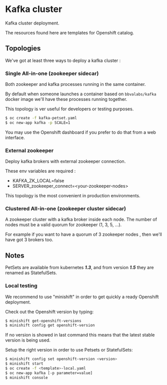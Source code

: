 # Kafka cluster

Kafka cluster deployment.

The resources found here are templates for Openshift catalog.

## Topologies

We've got at least three ways to deploy a kafka cluster :

### Single All-in-one (zookeeper sidecar)

Both zookeeper and kafka processes running in the same container.

By default when someone launches a container based on `bbvalabs/kafka` docker image we'll have these processes running together.

This topology is ver useful for developers or testing purposes.


```bash
$ oc create -f kafka-petset.yaml
$ oc new-app kafka -p SCALE=1
```

You may use the Openshift dashboard if you prefer to do that from a web interface.

### External zookeeper

Deploy kafka brokers with external zookeeper connection.

These env variables are required :

* KAFKA_ZK_LOCAL=false
* SERVER_zookeeper_connect=\<your-zookeeper-nodes\>

This topology is the most convenient in production environments.

### Clustered All-in-one (zookeeper cluster sidecar)

A zookeeper cluster with a kafka broker inside each node.
The number of nodes must be a valid quorum for zookeeper (1, 3, 5, ...).

For example if you want to have a quorum of 3 zookeeper nodes , then we'll have got 3 brokers too.

## Notes

PetSets are available from kubernetes ***1.3***, and from version ***1.5*** they are renamed as StatefulSets.

### Local testing

We recommend to use "minishift" in order to get quickly a ready Openshift deployment.

Check out the Openshift version by typing:

```bash
$ minishift get-openshift-versions
$ minishift config get openshift-version
```

If no version is showed in last command this means that the latest stable version is being used.

Setup the right version in order to use Petsets or StatefulSets:

```bash
$ minishift config set openshift-version <version>
$ minishift start
$ oc create -f <template>-local.yaml
$ oc new-app kafka [-p parameter=value]
$ minishift console
```








